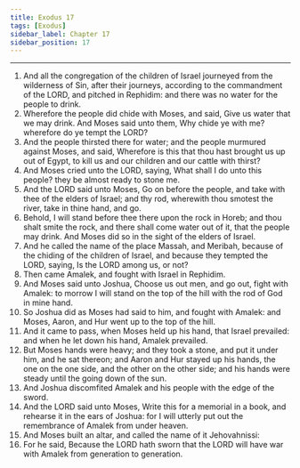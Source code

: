 ```yaml
---
title: Exodus 17
tags: [Exodus]
sidebar_label: Chapter 17
sidebar_position: 17
---
```


---
1. And all the congregation of the children of Israel journeyed from the wilderness of Sin, after their journeys, according to the commandment of the LORD, and pitched in Rephidim: and there was no water for the people to drink.
2. Wherefore the people did chide with Moses, and said, Give us water that we may drink. And Moses said unto them, Why chide ye with me? wherefore do ye tempt the LORD?
3. And the people thirsted there for water; and the people murmured against Moses, and said, Wherefore is this that thou hast brought us up out of Egypt, to kill us and our children and our cattle with thirst?
4. And Moses cried unto the LORD, saying, What shall I do unto this people? they be almost ready to stone me.
5. And the LORD said unto Moses, Go on before the people, and take with thee of the elders of Israel; and thy rod, wherewith thou smotest the river, take in thine hand, and go.
6. Behold, I will stand before thee there upon the rock in Horeb; and thou shalt smite the rock, and there shall come water out of it, that the people may drink. And Moses did so in the sight of the elders of Israel.
7. And he called the name of the place Massah, and Meribah, because of the chiding of the children of Israel, and because they tempted the LORD, saying, Is the LORD among us, or not?
8. Then came Amalek, and fought with Israel in Rephidim.
9. And Moses said unto Joshua, Choose us out men, and go out, fight with Amalek: to morrow I will stand on the top of the hill with the rod of God in mine hand.
10. So Joshua did as Moses had said to him, and fought with Amalek: and Moses, Aaron, and Hur went up to the top of the hill.
11. And it came to pass, when Moses held up his hand, that Israel prevailed: and when he let down his hand, Amalek prevailed.
12. But Moses hands were heavy; and they took a stone, and put it under him, and he sat thereon; and Aaron and Hur stayed up his hands, the one on the one side, and the other on the other side; and his hands were steady until the going down of the sun.
13. And Joshua discomfited Amalek and his people with the edge of the sword.
14. And the LORD said unto Moses, Write this for a memorial in a book, and rehearse it in the ears of Joshua: for I will utterly put out the remembrance of Amalek from under heaven.
15. And Moses built an altar, and called the name of it Jehovahnissi:
16. For he said, Because the LORD hath sworn that the LORD will have war with Amalek from generation to generation.